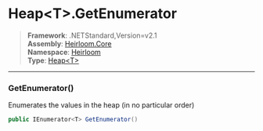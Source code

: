 # Heap\<T>.GetEnumerator

> **Framework**: .NETStandard,Version=v2.1  
> **Assembly**: [Heirloom.Core][0]  
> **Namespace**: [Heirloom][0]  
> **Type**: [Heap\<T>][1]  

--------------------------------------------------------------------------------

### GetEnumerator()

Enumerates the values in the heap (in no particular order)

```cs
public IEnumerator<T> GetEnumerator()
```

[0]: ../Heirloom.Core.md
[1]: Heirloom.Heap[T].md
